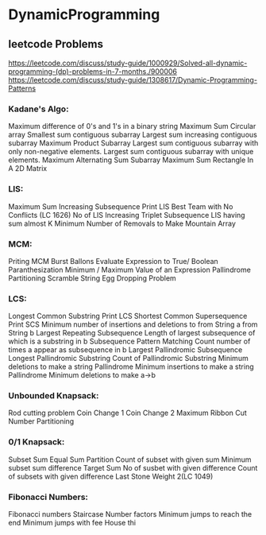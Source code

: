# DynamicProgramming
## leetcode Problems
https://leetcode.com/discuss/study-guide/1000929/Solved-all-dynamic-programming-(dp)-problems-in-7-months./900006
https://leetcode.com/discuss/study-guide/1308617/Dynamic-Programming-Patterns

### Kadane's Algo:

Maximum difference of 0's and 1's in a binary string
Maximum Sum Circular array
Smallest sum contiguous subarray
Largest sum increasing contiguous subarray
Maximum Product Subarray
Largest sum contiguous subarray with only non-negative elements.
Largest sum contiguous subarray with unique elements.
Maximum Alternating Sum Subarray
Maximum Sum Rectangle In A 2D Matrix

### LIS:

Maximum Sum Increasing Subsequence
Print LIS
Best Team with No Conflicts (LC 1626)
No of LIS
Increasing Triplet Subsequence
LIS having sum almost K
Minimum Number of Removals to Make Mountain Array

### MCM:

Priting MCM
Burst Ballons
Evaluate Expression to True/ Boolean Paranthesization
Minimum / Maximum Value of an Expression
Pallindrome Partitioning
Scramble String
Egg Dropping Problem

### LCS:

Longest Common Substring
Print LCS
Shortest Common Supersequence
Print SCS
Minimum number of insertions and deletions to from String a from String b
Largest Repeating Subsequence
Length of largest subsequence of which is a substring in b
Subsequence Pattern Matching
Count number of times a appear as subsequence in b
Largest Pallindromic Subsequence
Longest Pallindromic Substring
Count of Pallindromic Substring
Minimum deletions to make a string Pallindrome
Minimum insertions to make a string Pallindrome
Minimum deletions to make a->b

### Unbounded Knapsack:

Rod cutting problem
Coin Change 1
Coin Change 2
Maximum Ribbon Cut
Number Partitioning

### 0/1 Knapsack:

Subset Sum
Equal Sum Partition
Count of subset with given sum
Minimum subset sum difference
Target Sum
No of susbet with given difference
Count of subsets with given difference
Last Stone Weight 2(LC 1049)

### Fibonacci Numbers:

Fibonacci numbers
Staircase
Number factors
Minimum jumps to reach the end
Minimum jumps with fee
House thi
